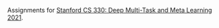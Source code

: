 Assignments for [Stanford CS 330: Deep Multi-Task and Meta Learning 2021](http://cs330.stanford.edu/fall2021/index.html).
